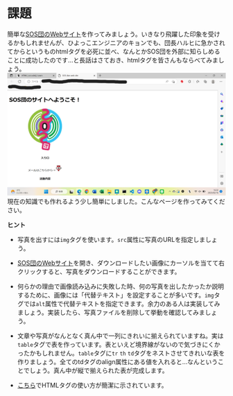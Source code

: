 # 課題
簡単な[SOS団のWebサイト](http://haruhi.tv)を作ってみましょう。いきなり飛躍した印象を受けるかもしれませんが、ひよっこエンジニアのキョンでも、団長ハルヒに急かされてからというものhtmlタグを必死に並べ、なんとかSOS団を外部に知らしめることに成功したのです...と長話はさておき、htmlタグを皆さんもならべてみましょう。
![image.jpg](./image.png)
現在の知識でも作れるよう少し簡単にしました。こんなページを作ってみてください。




  __ヒント__

  
  - 写真を出すには`img`タグを使います。`src`属性に写真のURLを指定しましょう。
  
  - [SOS団のWebサイト](http://haruhi.tv)を開き、ダウンロードしたい画像にカーソルを当てて右クリックすると、写真をダウンロードすることができます。
  
  - 何らかの理由で画像読み込みに失敗した時、何の写真を出したかったか説明するために、画像には「代替テキスト」を設定することが多いです。`img`タグでは`alt`属性で代替テキストを指定できます。余力のある人は実装してみましょう。実装したら、写真ファイルを削除して挙動を確認してみましょう。
  
  - 文章や写真がなんとなく真ん中で一列にきれいに揃えられていますね。実は`table`タグで表を作っています。表といえど境界線がないので気づきにくかったかもしれません。`table`タグに`tr` `th` `td`タグをネストさせてきれいな表を作りましょう。全てのtdタグのalign属性にある値を入れると...なんということでしょう。真ん中が縦で揃えられた表が完成します。
  
  - [こちら](http://www.htmq.com/)でHTMLタグの使い方が簡潔に示されています。
